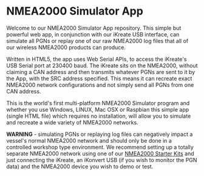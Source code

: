 # NMEA2000 Simulator App
Welcome to our NMEA2000 Simulator App repository. This simple but powerful web app, in conjunction with our iKreate USB interface, can simulate all PGNs or replay one of our raw NMEA2000 log files that all of our wireless NMEA2000 products can produce. 

Written in HTML5, the app uses Web Serial APIs, to access the iKreate's USB Serial port at 230400 baud. The iKreate sits on the NMEA2000, without claiming a CAN address and then transmits whatever PGNs are sent to it by the App, with the SRC address specified. This means it can recreate exact NMEA2000 network configurations and not simply send all PGNs from one CAN address.

This is the world's first multi-platform NMEA2000 Simulator program and whether you use Windows, LINUX, Mac OSX or Raspbian this simple app (single HTML file) which requires no installation, will allow you to simulate and recreate a wide variety of NMEA2000 networks.  

**WARNING** - simulating PGNs or replaying log files can negatively impact a vessel's normal NMEA2000 network and should only be done in a controlled workshop type environment. We recommend setting up a totally separate NMEA2000 network using one of our [NMEA2000 Starter Kits](https://digitalyacht.co.uk/product/cabling-kit/) and just connecting the iKreate, an iKonvert USB (if you wish to monitor the PGN data) and the NMEA2000 device you wish to demo or test.    
